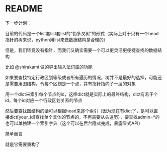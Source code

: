 # README

下一步计划：

目前的代码是一个list套list套list的“伪多叉树”的形式（实际上对于只有一个head指针的树来说，python用list来做数据结构是合理的）

但是，我们毕竟没有指针，而我们又确实需要一个可以更灵活更便捷查找的数据结构

比如 @shirakami 做的导出输入法词库的功能

如果要查找特定行政区划等级或者所有遍历的情况，树并不是最好的选择，可能还是需要用图结构，令每个区划是一个点，并有指针指向子一层的对象

用一个dict来索引每个节点的id，这样dict就是实际上的最终结构，dict有若干个id，每个id对应一个行政区划关系的节点

然后要查找图结构的话可以根据head来逐个索引（因为现在有dict了，是可以直接dict[your_id]查找单个具体的节点的，不再需要从头遍历），要查找admin=*的也可以单独建一个索引字典（这个可以在后台隐式完成，暴露显式API）

简单而言

就是它需要重构了
